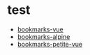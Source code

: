 # test
- [bookmarks-vue](https://konskarz.github.io/test/bookmarks-vue.html)
- [bookmarks-alpine](https://konskarz.github.io/test/bookmarks-alpine.html)
- [bookmarks-petite-vue](https://konskarz.github.io/test/bookmarks-petite-vue.html)
